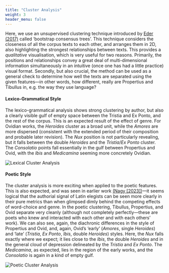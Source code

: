 ```yaml
---
title: "Cluster Analysis"
weight: 3
header_menu: false
---
```


Here, we use an unsupervised clustering technique introduced by [Eder (2017)](https://academic.oup.com/dsh/article/32/1/50/2957386) called ‘bootstrap consensus trees’. This technique considers the closeness of all the corpus texts to each other, and arranges them in 2D, also highlighting the strongest relationships between texts. This provides a _qualitative_ visualisation, which is very useful for two reasons. Primarily, the positions and relationships convey a great deal of multi-dimensional information simultaneously in an intuitive (once one has had a little practice) visual format. Secondly, but also crucial, the method can be used as a general check to determine how well the texts are separated using the given features—in other words, how different, really are Propertius and Tibullus in, e.g. the way they use language?

#### Lexico-Grammatical Style

The lexico-grammatical analysis shows strong clustering by author, but also a clearly visible gulf of empty space between the Tristia and Ex Ponto, and the rest of the corpus. This is an expected result of the effect of genre. For Ovidian works, the _Heroides_ cluster as a broad unit, while the _Amores_ are more dispersed (consistent with the extended period of their composition and probable later revision). The _Nux_ position is not particularly revealing, but it falls between the double _Heroides_ and the _Tristia_/_Ex Ponto_ cluster. The _Consolatio_ points fall essentially in the gulf between Propertius and Ovid, with the _Ibis_ and _Medicamina_ seeming more concretely Ovidian.

![Lexical Cluster Analysis](../images/bct_ngram_web.jpg)

#### Poetic Style

The cluster analysis is more exciting when applied to the poetic features. This is also expected, and was seen in earlier work [(Nagy [2023])](https://academic.oup.com/dsh/article-abstract/38/3/1183/6987001)—it seems logical that the authorial signal of Latin elegists can be seen more clearly in their pure metrics than when glimpsed dimly behind the competing effects of word-choice and genre. In the poetic clustering, Tibullus, Propertius, and Ovid separate very cleanly (although not completely perfectly—these are poets who knew and interacted with each other and with each others’ work). We can also see, again, the diachronic differences in the style of Propertius and Ovid, and, again, Ovid’s ‘early’ (_Amores_, single _Heroides_) and ‘late’ (_Tristia_, _Ex Ponto_, _Ibis_, double _Heroides_) styles. Here, the _Nux_ falls exactly where we expect; it lies close to the _Ibis_, the double _Heroides_ and in the general cloud of depression delineated by the _Tristia_ and _Ex Ponto_. The _Medicamina_, as expected, lies in the region of the early works, and the _Consolatio_ is again in a kind of empty gulf.

![Poetic Cluster Analysis](../images/bct_poet_web.jpg)

